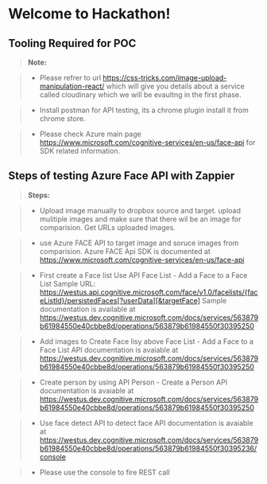 Welcome to Hackathon!
===================


Tooling Required for POC
-------------

> **Note:**

> - Please refrer to url https://css-tricks.com/image-upload-manipulation-react/ which will give you details about a service called cloudinary which we will be evaultng in the first phase.

> - Install postman for API testing, its a chrome plugin install it from chrome store.

> - Please check Azure main page https://www.microsoft.com/cognitive-services/en-us/face-api for SDK related information.

Steps of testing Azure Face API with Zappier
-------------

> **Steps:**

> - Upload image manually to dropbox source and target. upload mulitiple images and make sure that there wil be an image for comparision. Get URLs uploaded images.

> - use Azure FACE API to target image and soruce images from comparision. Azure FACE Api SDK is documented at https://www.microsoft.com/cognitive-services/en-us/face-api

> - First create a Face list Use API Face List - Add a Face to a Face List Sample URL: https://westus.api.cognitive.microsoft.com/face/v1.0/facelists/{faceListId}/persistedFaces[?userData][&targetFace]
Sample documentation is available at https://westus.dev.cognitive.microsoft.com/docs/services/563879b61984550e40cbbe8d/operations/563879b61984550f30395250

> - Add images to Create Face lisy above Face List - Add a Face to a Face List
API documentation is avaiable at  https://westus.dev.cognitive.microsoft.com/docs/services/563879b61984550e40cbbe8d/operations/563879b61984550f30395250

> - Create person by using API Person - Create a Person
API documentation is avaiable at  https://westus.dev.cognitive.microsoft.com/docs/services/563879b61984550e40cbbe8d/operations/563879b61984550f30395250

> - Use face detect API to detect face 
API documentation is avaiable at 
https://westus.dev.cognitive.microsoft.com/docs/services/563879b61984550e40cbbe8d/operations/563879b61984550f30395236/console

> - Please use the console to fire REST call